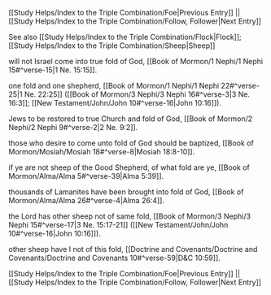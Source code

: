 [[Study Helps/Index to the Triple Combination/Foe|Previous Entry]]  ||  [[Study Helps/Index to the Triple Combination/Follow, Follower|Next Entry]]

 See also [[Study Helps/Index to the Triple Combination/Flock|Flock]]; [[Study Helps/Index to the Triple Combination/Sheep|Sheep]]

 will not Israel come into true fold of God, [[Book of Mormon/1 Nephi/1 Nephi 15#^verse-15|1 Ne. 15:15]].

 one fold and one shepherd, [[Book of Mormon/1 Nephi/1 Nephi 22#^verse-25|1 Ne. 22:25]] ([[Book of Mormon/3 Nephi/3 Nephi 16#^verse-3|3 Ne. 16:3]]; [[New Testament/John/John 10#^verse-16|John 10:16]]).

 Jews to be restored to true Church and fold of God, [[Book of Mormon/2 Nephi/2 Nephi 9#^verse-2|2 Ne. 9:2]].

 those who desire to come unto fold of God should be baptized, [[Book of Mormon/Mosiah/Mosiah 18#^verse-8|Mosiah 18:8-10]].

 if ye are not sheep of the Good Shepherd, of what fold are ye, [[Book of Mormon/Alma/Alma 5#^verse-39|Alma 5:39]].

 thousands of Lamanites have been brought into fold of God, [[Book of Mormon/Alma/Alma 26#^verse-4|Alma 26:4]].

 the Lord has other sheep not of same fold, [[Book of Mormon/3 Nephi/3 Nephi 15#^verse-17|3 Ne. 15:17-21]] ([[New Testament/John/John 10#^verse-16|John 10:16]]).

 other sheep have I not of this fold, [[Doctrine and Covenants/Doctrine and Covenants/Doctrine and Covenants 10#^verse-59|D&C 10:59]].

[[Study Helps/Index to the Triple Combination/Foe|Previous Entry]]  ||  [[Study Helps/Index to the Triple Combination/Follow, Follower|Next Entry]]